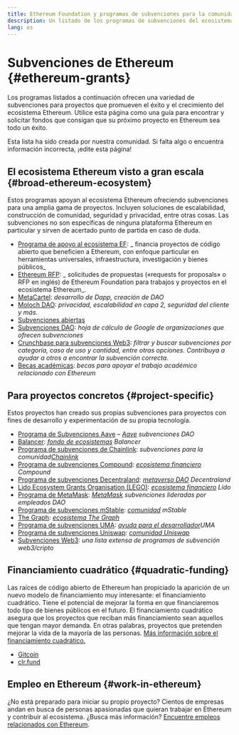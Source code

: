 ```yaml
---
title: Ethereum Foundation y programas de subvenciones para la comunidad
description: Un listado de los programas de subvenciones del ecosistema Ethereum.
lang: es
---
```


# Subvenciones de Ethereum {#ethereum-grants}

Los programas listados a continuación ofrecen una variedad de subvenciones para proyectos que promueven el éxito y el crecimiento del ecosistema Ethereum. Utilice esta página como una guía para encontrar y solicitar fondos que consigan que su próximo proyecto en Ethereum sea todo un éxito.

Esta lista ha sido creada por nuestra comunidad. Si falta algo o encuentra información incorrecta, ¡edite esta página!

## El ecosistema Ethereum visto a gran escala {#broad-ethereum-ecosystem}

Estos programas apoyan al ecosistema Ethereum ofreciendo subvenciones para una amplia gama de proyectos. Incluyen soluciones de escalabilidad, construcción de comunidad, seguridad y privacidad, entre otras cosas. Las subvenciones no son específicas de ninguna plataforma Ethereum en particular y sirven de acertado punto de partida en caso de duda.

- [Programa de apoyo al ecosistema EF](https://esp.ethereum.foundation): _ financia proyectos de código abierto que beneficien a Ethereum, con enfoque particular en herramientas universales, infraestructura, investigación y bienes públicos_
- [Ethereum RFP](https://github.com/ethereum/requests-for-proposals): _ solicitudes de propuestas («requests for proposals» o RFP en inglés) de Ethereum Foundation para trabajos y proyectos en el ecosistema Ethereum_.
- [MetaCartel](https://www.metacartel.org/grants/): _desarrollo de Dapp, creación de DAO_
- [Moloch DAO](https://www.molochdao.com/): _privacidad, escalabilidad en capa 2, seguridad del cliente y más_.
- [Subvenciones abiertas](https://opengrants.com/explore)
- [Subvenciones DAO](https://docs.google.com/spreadsheets/d/1XHc-p_MHNRdjacc8uOEjtPoWL86olP4GyxAJOFO0zxY/edit#gid=0): _hoja de cálculo de Google de organizaciones que ofrecen subvenciones_
- [Crunchbase para subvenciones Web3](https://www.cryptoneur.xyz/web3-grants): _filtrar y buscar subvenciones por categoría, caso de uso y cantidad, entre otras opciones. Contribuya a ayudar a otros a encontrar la subvención correcta._
- [Becas académicas](https://esp.ethereum.foundation/academic-grants): _becas para apoyar el trabajo académico relacionado con Ethereum_

## Para proyectos concretos {#project-specific}

Estos proyectos han creado sus propias subvenciones para proyectos con fines de desarrollo y experimentación de su propia tecnología.

- [Programa de Subvenciones Aave](https://aavegrants.org/) – _[Aave](https://aave.com/) subvenciones DAO_
- [Balancer](https://balancergrants.notion.site/Balancer-Community-Grants-23e562c5bc4347cd8304637bff0058e6): _[fondo de ecosistemas](https://balancer.fi/) Balancer_
- [Programa de subvenciones de Chainlink](https://chain.link/community/grants): _subvenciones para la comunidad[Chainlink](https://chain.link/)_
- [Programa de subvenciones Compound](https://compoundgrants.org/): _[ecosistema financiero](https://compound.finance/) Compound_
- [Programa de subvenciones Decentraland](https://governance.decentraland.org/grants/): _[metaverso DAO](https://decentraland.org/) Decentraland_
- [Lido Ecosystem Grants Organisation (LEGO)](https://lego.lido.fi/): _[ecosistema financiero](https://lido.fi/) Lido_
- [Programa de MetaMask](https://metamaskgrants.org/): _[MetaMask](https://metamask.io/) subvenciones lideradas por empleados DAO_
- [Programa de subvenciones mStable](https://docs.mstable.org/advanced/grants-program): _[comunidad](https://mstable.org/) mStable_
- [The Graph](https://airtable.com/shrdfvnFvVch3IOVm): _[ecosistema The Graph](https://thegraph.com/)_
- [Programa de subvenciones UMA](https://grants.umaproject.org/): _[ayuda para el desarrollador](https://umaproject.org/)UMA_
- [Programa de subvenciones Uniswap](https://www.unigrants.org/): _[comunidad Uniswap](https://uniswap.org/)_
- [Subvenciones Web3](https://web3grants.net): _una lista extensa de programas de subvención web3/cripto_

## Financiamiento cuadrático {#quadratic-funding}

Las raíces de código abierto de Ethereum han propiciado la aparición de un nuevo modelo de financiamiento muy interesante: el financiamiento cuadrático. Tiene el potencial de mejorar la forma en que financiaremos todo tipo de bienes públicos en el futuro. El financiamiento cuadrático asegura que los proyectos que reciban más financiamiento sean aquellos que tengan mayor demanda. En otras palabras, proyectos que pretenden mejorar la vida de la mayoría de las personas. [Más información sobre el financiamiento cuadrático.](/defi/#quadratic-funding)

- [Gitcoin](https://gitcoin.co/grants)
- [clr.fund](https://clr.fund/)

## Empleo en Ethereum {#work-in-ethereum}

¿No está preparado para iniciar su propio proyecto? Cientos de empresas andan en busca de personas apasionadas que quieran trabajar en Ethereum y contribuir al ecosistema. ¿Busca más información? [Encuentre empleos relacionados con Ethereum](/community/get-involved/#ethereum-jobs).
